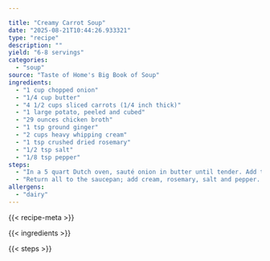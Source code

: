 ```yaml
---

title: "Creamy Carrot Soup"
date: "2025-08-21T10:44:26.933321"
type: "recipe"
description: ""
yield: "6-8 servings"
categories:
  - "soup"
source: "Taste of Home's Big Book of Soup"
ingredients:
  - "1 cup chopped onion"
  - "1/4 cup butter"
  - "4 1/2 cups sliced carrots (1/4 inch thick)"
  - "1 large potato, peeled and cubed"
  - "29 ounces chicken broth"
  - "1 tsp ground ginger"
  - "2 cups heavy whipping cream"
  - "1 tsp crushed dried rosemary"
  - "1/2 tsp salt"
  - "1/8 tsp pepper"
steps:
  - "In a 5 quart Dutch oven, sauté onion in butter until tender. Add the carrots, potato, broth and ginger. Cover and cook over medium heat for 30 minutes or until vegetables are tender. Cool 15 minutes. Puree in small batches in a blender or food processor until smooth."
  - "Return all to the saucepan; add cream, rosemary, salt and pepper. Cook over low heat until heated through."
allergens:
  - "dairy"
---
```


{{< recipe-meta >}}

{{< ingredients >}}

{{< steps >}}
